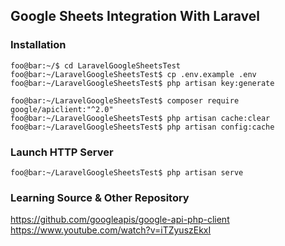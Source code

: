 ## Google Sheets Integration With Laravel
### Installation
```console
foo@bar:~/$ cd LaravelGoogleSheetsTest
foo@bar:~/LaravelGoogleSheetsTest$ cp .env.example .env
foo@bar:~/LaravelGoogleSheetsTest$ php artisan key:generate

foo@bar:~/LaravelGoogleSheetsTest$ composer require google/apiclient:"^2.0"
foo@bar:~/LaravelGoogleSheetsTest$ php artisan cache:clear
foo@bar:~/LaravelGoogleSheetsTest$ php artisan config:cache
```

### Launch HTTP Server
```console
foo@bar:~/LaravelGoogleSheetsTest$ php artisan serve
```

### Learning Source & Other Repository
https://github.com/googleapis/google-api-php-client
https://www.youtube.com/watch?v=iTZyuszEkxI
